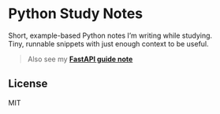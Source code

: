 # Python Study Notes

Short, example-based Python notes I’m writing while studying.  
Tiny, runnable snippets with just enough context to be useful.

> Also see my [**FastAPI guide note**](https://github.com/zhudiana/FastAPI-Learning-Roadmap)


## License
MIT
